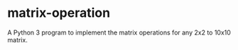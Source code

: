 # matrix-operation
A Python 3 program to implement the matrix operations for any 2x2 to 10x10 matrix.
